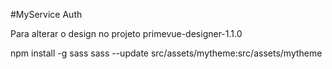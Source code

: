 #MyService Auth



Para alterar o design no projeto primevue-designer-1.1.0

npm install -g sass
sass --update src/assets/mytheme:src/assets/mytheme